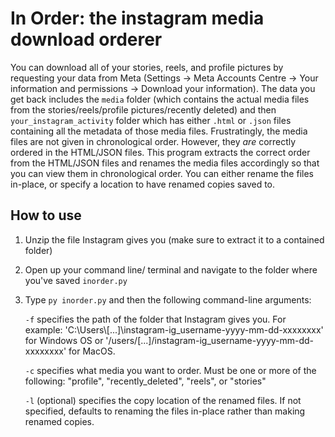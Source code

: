 # In Order: the instagram media download orderer

You can download all of your stories, reels, and profile pictures by requesting your data from Meta (Settings -> Meta Accounts Centre -> Your information and permissions -> Download your information). The data you get back includes the `media` folder (which contains the actual media files from the stories/reels/profile pictures/recently deleted) and then `your_instagram_activity` folder which has either `.html` or `.json` files containing all the metadata of those media files. Frustratingly, the media files are not given in chronological order. However, they *are* correctly ordered in the HTML/JSON files. This program extracts the correct order from the HTML/JSON files and renames the media files accordingly so that you can view them in chronological order. You can either rename the files in-place, or specify a location to have renamed copies saved to.

## How to use

1. Unzip the file Instagram gives you (make sure to extract it to a contained folder)
2. Open up your command line/ terminal and navigate to the folder where you've saved `inorder.py`
3. Type `py inorder.py` and then the following command-line arguments:

    `-f` specifies the path of the folder that Instagram gives you. For example: 'C:\Users\\[...]\instagram-ig_username-yyyy-mm-dd-xxxxxxxx' for Windows OS or '/users/[...]/instagram-ig_username-yyyy-mm-dd-xxxxxxxx' for MacOS.
    
    `-c` specifies what media you want to order. Must be one or more of the following: "profile", "recently_deleted", "reels", or "stories"

    `-l` (optional) specifies the copy location of the renamed files. If not specified, defaults to renaming the files in-place rather than making renamed copies.
    
